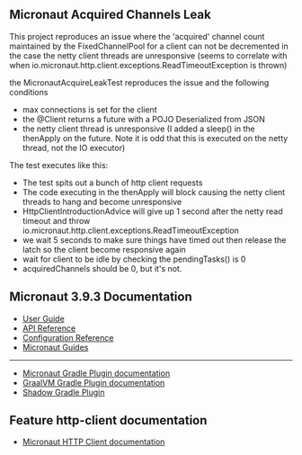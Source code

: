 ## Micronaut Acquired Channels Leak

This project reproduces an issue where the 'acquired' channel count maintained by the FixedChannelPool for a client
can not be decremented in the case the netty client threads are unresponsive (seems to correlate with when io.micronaut.http.client.exceptions.ReadTimeoutException is thrown)

the MicronautAcquireLeakTest reproduces the issue and the following conditions

* max connections is set for the client
* the @Client returns a future with a POJO Deserialized from JSON
* the netty client thread is unresponsive (I added a sleep() in the thenApply on the future. Note it is odd that this is executed on the netty thread, not the IO executor)

The test executes like this:

* The test spits out a bunch of http client requests
* The code executing in the thenApply will block causing the netty client threads to hang and become unresponsive
* HttpClientIntroductionAdvice will give up 1 second after the netty read timeout and throw io.micronaut.http.client.exceptions.ReadTimeoutException
* we wait 5 seconds to make sure things have timed out then release the latch so the client become responsive again
* wait for client to be idle by checking the pendingTasks() is 0
* acquiredChannels should be 0, but it's not.

## Micronaut 3.9.3 Documentation

- [User Guide](https://docs.micronaut.io/3.9.3/guide/index.html)
- [API Reference](https://docs.micronaut.io/3.9.3/api/index.html)
- [Configuration Reference](https://docs.micronaut.io/3.9.3/guide/configurationreference.html)
- [Micronaut Guides](https://guides.micronaut.io/index.html)
---

- [Micronaut Gradle Plugin documentation](https://micronaut-projects.github.io/micronaut-gradle-plugin/latest/)
- [GraalVM Gradle Plugin documentation](https://graalvm.github.io/native-build-tools/latest/gradle-plugin.html)
- [Shadow Gradle Plugin](https://plugins.gradle.org/plugin/com.github.johnrengelman.shadow)
## Feature http-client documentation

- [Micronaut HTTP Client documentation](https://docs.micronaut.io/latest/guide/index.html#httpClient)


